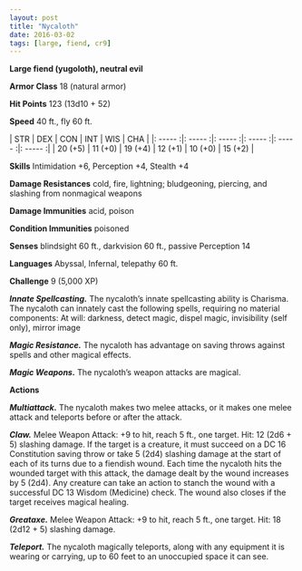 ```yaml
---
layout: post
title: "Nycaloth"
date: 2016-03-02
tags: [large, fiend, cr9]
---
```


**Large fiend (yugoloth), neutral evil**

**Armor Class** 18 (natural armor)

**Hit Points** 123 (13d10 + 52)

**Speed** 40 ft., fly 60 ft.

|   STR   |   DEX   |   CON   |   INT   |   WIS   |   CHA   |
|: ----- :|: ----- :|: ----- :|: ----- :|: ----- :|: ----- :|
| 20 (+5) | 11 (+0) | 19 (+4) | 12 (+1) | 10 (+0) | 15 (+2) |

**Skills** Intimidation +6, Perception +4, Stealth +4

**Damage Resistances** cold, fire, lightning; bludgeoning, piercing, and slashing from nonmagical weapons

**Damage Immunities** acid, poison

**Condition Immunities** poisoned

**Senses** blindsight 60 ft., darkvision 60 ft., passive Perception 14

**Languages** Abyssal, Infernal, telepathy 60 ft.

**Challenge** 9 (5,000 XP)

***Innate Spellcasting.*** The nycaloth’s innate spellcasting ability is Charisma. The nycaloth can innately cast the following spells, requiring no material components:
At will: darkness, detect magic, dispel magic, invisibility (self only), mirror image

***Magic Resistance.*** The nycaloth has advantage on saving throws against spells and other magical effects.

***Magic Weapons.*** The nycaloth’s weapon attacks are magical.

**Actions**

***Multiattack.*** The nycaloth makes two melee attacks, or it makes one melee attack and teleports before or after the
attack.

***Claw.*** Melee Weapon Attack: +9 to hit, reach 5 ft., one target. Hit: 12 (2d6 + 5) slashing damage. If the target is a creature, it must succeed on a DC 16 Constitution saving throw or take 5 (2d4) slashing damage at the start of each of its turns due to a fiendish wound. Each time the nycaloth hits the wounded target with this attack, the damage dealt by the wound increases by 5 (2d4). Any creature can take an action to stanch the wound with a successful DC 13 Wisdom (Medicine) check. The wound also closes if the target receives magical healing.

***Greataxe.*** Melee Weapon Attack: +9 to hit, reach 5 ft., one target. Hit: 18 (2d12 + 5) slashing damage.

***Teleport.*** The nycaloth magically teleports, along with any equipment it is wearing or carrying, up to 60 feet to an unoccupied space it can see.
